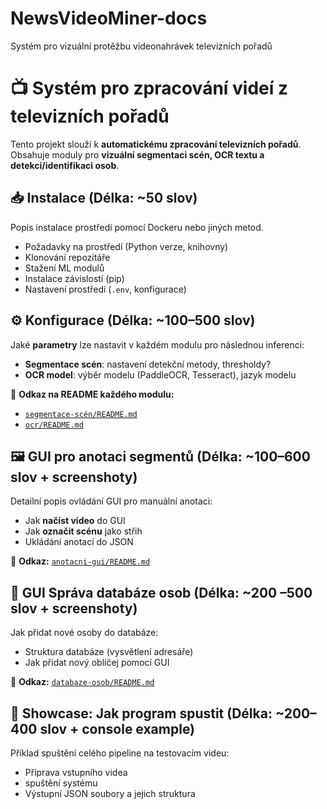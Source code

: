 # NewsVideoMiner-docs
Systém pro vizuální protěžbu videonahrávek televizních pořadů 
# 📺 Systém pro zpracování videí z televizních pořadů

Tento projekt slouží k **automatickému zpracování televizních pořadů**. Obsahuje moduly pro **vizuální segmentaci scén, OCR textu a detekci/identifikaci osob**.

## 📥 Instalace (Délka: ~50 slov)
Popis instalace prostředí pomocí Dockeru nebo jiných metod.
- Požadavky na prostředí (Python verze, knihovny)
- Klonování repozitáře
- Stažení ML modulů
- Instalace závislostí (pip)
- Nastavení prostředí (`.env`, konfigurace)

## ⚙️ Konfigurace (Délka: ~100–500 slov)
Jaké **parametry** lze nastavit v každém modulu pro následnou inferenci:
- **Segmentace scén**: nastavení detekční metody, thresholdy?
- **OCR model**: výběr modelu (PaddleOCR, Tesseract), jazyk modelu

📌 **Odkaz na README každého modulu:**
- [`segmentace-scén/README.md`](segmentace-scén/README.md)
- [`ocr/README.md`](ocr/README.md)

## 🖼 GUI pro anotaci segmentů (Délka: ~100–600 slov + screenshoty)
Detailní popis ovládání GUI pro manuální anotaci:
- Jak **načíst video** do GUI
- Jak **označit scénu** jako střih
- Ukládání anotací do JSON

📌 **Odkaz:** [`anotacni-gui/README.md`](anotacni-gui/README.md)

## 👤 GUI Správa databáze osob (Délka: ~200 –500 slov + screenshoty)
Jak přidat nové osoby do databáze:
- Struktura databáze (vysvětlení adresáře)
- Jak přidat nový obličej pomocí GUI

📌 **Odkaz:** [`databaze-osob/README.md`](databaze-osob/README.md)

## 🚀 Showcase: Jak program spustit (Délka: ~200–400 slov + console example)
Příklad spuštění celého pipeline na testovacím videu:
- Příprava vstupního videa
- spuštění systému
- Výstupní JSON soubory a jejich struktura

